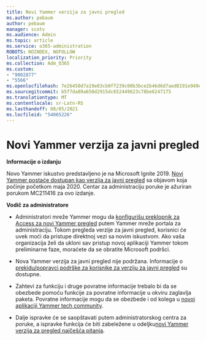 ```yaml
---
title: Novi Yammer verzija za javni pregled
ms.author: pebaum
author: pebaum
manager: scotv
ms.audience: Admin
ms.topic: article
ms.service: o365-administration
ROBOTS: NOINDEX, NOFOLLOW
localization_priority: Priority
ms.collection: Adm_O365
ms.custom:
- "9002877"
- "5566"
ms.openlocfilehash: 7e26450d7a19e03cb0ff239c00b3bce2b46d6d7aed8191e949ef6c0711aa9035
ms.sourcegitcommit: b5f7da89a650d2915dc652449623c78be6247175
ms.translationtype: MT
ms.contentlocale: sr-Latn-RS
ms.lasthandoff: 08/05/2021
ms.locfileid: "54065226"
---
```

# <a name="new-yammer-public-preview"></a>Novi Yammer verzija za javni pregled

**Informacije o izdanju**

Novo Yammer iskustvo predstavljeno je na Microsoft Ignite 2019. [Novi Yammer postaće dostupan kao verzija za javni pregled](https://docs.microsoft.com/yammer/get-started-with-yammer/newyammer-faq) sa objavom koja počinje početkom maja 2020. Centar za administraciju poruke je ažuriran porukom MC211416 za ovo izdanje.

**Vodič za administratore**

- Administratori mreže Yammer mogu da [konfigurišu preklopnik za Access za novi Yammer pregled](https://docs.microsoft.com/yammer/get-started-with-yammer/administrative-settings-opt-in-newyammer) putem Yammer mreže portala za administraciju. Tokom pregleda verzije za javni pregled, korisnici će uvek moći da pristupe direktnoj vezi sa novim iskustvom. Ako vaša organizacija želi da ukloni sav pristup novoj aplikaciji Yammer tokom preliminarne faze, moraćete da se obratite Microsoft podršci.

- Nova Yammer verzija za javni pregled nije podržana. Informacije o [prekidu/popravci podrške za korisnike za verziju za javni pregled](https://docs.microsoft.com/yammer/get-started-with-yammer/newyammer-faq#yammer-preview-customer-support) su dostupne.

- Zahtevi za funkciju i druge povratne informacije trebalo bi da se obezbede pomoću funkcije za povratne informacije u okviru zaglavlja paketa. Povratne informacije mogu da se obezbede i od kolega u [novoj aplikaciji Yammer tech community](https://techcommunity.microsoft.com/t5/new-yammer-preview/bd-p/NewYammerPreview).

- Dalje ispravke će se saopštavati putem administratorskog centra za poruke, a ispravke funkcija će biti zabeležene u odeljku[novi Yammer verzija za pregled najčešća pitanja](https://docs.microsoft.com/yammer/get-started-with-yammer/newyammer-faq).
